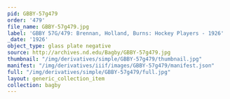 ```yaml
---
pid: GBBY-57g479
order: '479'
file_name: GBBY-57g479.jpg
label: 'GBBY 57G/479: Brennan, Holland, Burns: Hockey Players - 1926'
_date: '1926'
object_type: glass plate negative
source: http://archives.nd.edu/Bagby/GBBY-57g479.jpg
thumbnail: "/img/derivatives/simple/GBBY-57g479/thumbnail.jpg"
manifest: "/img/derivatives/iiif/images/GBBY-57g479/manifest.json"
full: "/img/derivatives/simple/GBBY-57g479/full.jpg"
layout: generic_collection_item
collection: bagby
---
```

